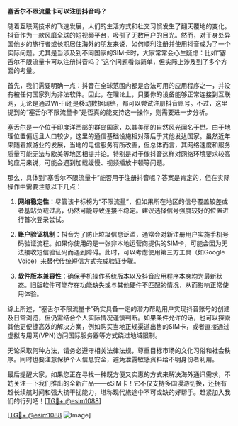 **塞舌尔不限流量卡可以注册抖音吗？**

随着互联网技术的飞速发展，人们的生活方式和社交习惯发生了翻天覆地的变化。抖音作为一款风靡全球的短视频平台，吸引了无数用户的目光。然而，对于身处异国他乡的旅行者或长期居住海外的朋友来说，如何顺利注册并使用抖音成为了一个实际问题。尤其是当涉及到不同国家的SIM卡时，大家常常会心生疑虑：比如“塞舌尔不限流量卡可以注册抖音吗？”这个问题看似简单，但实际上涉及到了多个方面的考量。

首先，我们需要明确一点：抖音在全球范围内都是合法可用的应用程序之一，并没有被任何国家列为非法软件。因此，在理论上，只要你的设备能够正常连接到互联网，无论是通过Wi-Fi还是移动数据网络，都可以尝试注册抖音账号。不过，这里提到的“塞舌尔不限流量卡”是否真的能支持这一操作，则需要进一步分析。

塞舌尔是一个位于印度洋西部的群岛国家，以其美丽的自然风光闻名于世。由于地理位置偏远且人口较少，这里的通信基础设施相对落后于其他发达国家。虽然近年来随着旅游业的发展，当地的电信服务有所改善，但总体而言，其网络速度和服务质量可能无法与欧美等地区相提并论。特别是对于像抖音这样对网络环境要求较高的应用来说，可能会遇到加载缓慢、视频播放卡顿等问题。

那么，具体到“塞舌尔不限流量卡”能否用于注册抖音呢？答案是肯定的，但在实际操作中需要注意以下几点：

1. **网络稳定性**：尽管该卡标榜为“不限流量”，但如果所在地区的信号覆盖较差或者基站负载过高，仍然可能导致连接不稳定。建议选择信号强度较好的位置进行首次登录尝试。
   
2. **账户验证机制**：抖音为了防止垃圾信息泛滥，通常会对新注册用户实施手机号码验证流程。如果你使用的是一张非本地运营商提供的SIM卡，可能会因为无法接收短信验证码而遇到障碍。此时，可以考虑使用第三方工具（如Google Voice）来替代传统短信方式完成验证步骤。

3. **软件版本兼容性**：确保手机操作系统版本以及抖音应用程序本身均为最新状态。旧版软件可能存在功能缺失或与其他硬件不匹配的情况，从而影响正常使用体验。

综上所述，“塞舌尔不限流量卡”确实具备一定的潜力帮助用户实现抖音账号的创建及日常浏览，但仍需结合个人实际情况谨慎判断。如果条件允许的话，也可以探索其他更便捷高效的解决方案，例如购买当地正规渠道出售的SIM卡，或者直接通过虚拟专用网(VPN)访问国际服务器等方式绕过地域限制。

无论采取何种方法，请务必遵守相关法律法规，尊重目标市场的文化习俗和社会秩序。同时也要注意保护个人信息安全，避免泄露敏感资料给不明身份者利用。

最后提醒大家，如果您正在寻找一种既方便又实惠的方式来解决海外通讯需求，不妨关注一下我们推出的全新产品——eSIM卡！它不仅支持多国漫游切换，还拥有超长续航时间和强大抗干扰能力，堪称现代旅途中不可或缺的好帮手。赶紧加入我们的行列吧！[[TG💪+ @esim1088](https://t.me/s/esim1088)]

[[TG💪+ @esim1088](https://t.me/s/esim1088) ![Image](https://i.postimg.cc/4NQfJmqS/Snipaste-2025-05-13-00-14-12.png)]